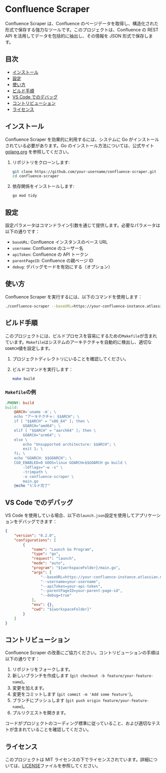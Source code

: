 # Confluence Scraper

Confluence Scraper は、Confluence のページデータを取得し、構造化された形式で保存する強力なツールです。このプロジェクトは、Confluence の REST API を活用してデータを包括的に抽出し、その情報を JSON 形式で保存します。

## 目次

-   [インストール](#インストール)
-   [設定](#設定)
-   [使い方](#使い方)
-   [ビルド手順](#ビルド手順)
-   [VS Code でのデバッグ](#vs-codeでのデバッグ)
-   [コントリビューション](#コントリビューション)
-   [ライセンス](#ライセンス)

## インストール

Confluence Scraper を効果的に利用するには、システムに Go がインストールされている必要があります。Go のインストール方法については、公式サイト [golang.org](https://golang.org/) を参照してください。

1. リポジトリをクローンします:

    ```sh
    git clone https://github.com/your-username/confluence-scraper.git
    cd confluence-scraper
    ```

2. 依存関係をインストールします:

    ```sh
    go mod tidy
    ```

## 設定

設定パラメータはコマンドライン引数を通じて提供します。必要なパラメータは以下の通りです：

-   `baseURL`: Confluence インスタンスのベース URL
-   `username`: Confluence のユーザー名
-   `apiToken`: Confluence の API トークン
-   `parentPageID`: Confluence の親ページ ID
-   `debug`: デバッグモードを有効にする（オプション）

## 使い方

Confluence Scraper を実行するには、以下のコマンドを使用します：

```sh
./confluence-scraper --baseURL=https://your-confluence-instance.atlassian.net/wiki --username=your-username --apiToken=your-api-token --parentPageID=your-parent-page-id --debug=true
```

## ビルド手順

このプロジェクトには、ビルドプロセスを容易にするための`Makefile`が含まれています。`Makefile`はシステムのアーキテクチャを自動的に検出し、適切な`GOARCH`値を設定します。

1. プロジェクトディレクトリにいることを確認してください。
2. ビルドコマンドを実行します：

    ```sh
    make build
    ```

### `Makefile`の例

```makefile
.PHONY: build
build:
	@ARCH=`uname -m`; \
	echo "アーキテクチャ: $$ARCH"; \
	if [ "$$ARCH" = "x86_64" ]; then \
		GOARCH="amd64"; \
	elif [ "$$ARCH" = "aarch64" ]; then \
		GOARCH="arm64"; \
	else \
		echo "Unsupported architecture: $$ARCH"; \
		exit 1; \
	fi; \
	echo "GOARCH: $$GOARCH"; \
	CGO_ENABLED=0 GOOS=linux GOARCH=$$GOARCH go build \
		-ldflags="-w -s" \
		-trimpath \
		-o confluence-scraper \
		main.go
	@echo "ビルド完了"
```

## VS Code でのデバッグ

VS Code を使用している場合、以下の`launch.json`設定を使用してアプリケーションをデバッグできます：

```json
{
    "version": "0.2.0",
    "configurations": [
        {
            "name": "Launch Go Program",
            "type": "go",
            "request": "launch",
            "mode": "auto",
            "program": "${workspaceFolder}/main.go",
            "args": [
                "--baseURL=https://your-confluence-instance.atlassian.net/wiki",
                "--username=your-username",
                "--apiToken=your-api-token",
                "--parentPageID=your-parent-page-id",
                "--debug=true"
            ],
            "env": {},
            "cwd": "${workspaceFolder}"
        }
    ]
}
```

## コントリビューション

Confluence Scraper の改善にご協力ください。コントリビューションの手順は以下の通りです：

1. リポジトリをフォークします。
2. 新しいブランチを作成します (`git checkout -b feature/your-feature-name`)。
3. 変更を加えます。
4. 変更をコミットします (`git commit -m 'Add some feature'`)。
5. ブランチにプッシュします (`git push origin feature/your-feature-name`)。
6. プルリクエストを開きます。

コードがプロジェクトのコーディング標準に従っていること、および適切なテストが含まれていることを確認してください。

## ライセンス

このプロジェクトは MIT ライセンスの下でライセンスされています。詳細については、[LICENSE](LICENSE)ファイルを参照してください。
